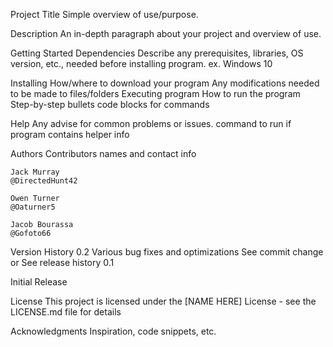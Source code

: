 Project Title
    Simple overview of use/purpose.

Description
    An in-depth paragraph about your project and overview of use.

Getting Started
    Dependencies
    Describe any prerequisites, libraries, OS version, etc., needed before installing program.
    ex. Windows 10

Installing
    How/where to download your program
    Any modifications needed to be made to files/folders
    Executing program
    How to run the program
    Step-by-step bullets
    code blocks for commands

Help
    Any advise for common problems or issues.
    command to run if program contains helper info

Authors
    Contributors names and contact info

    Jack Murray
    @DirectedHunt42

    Owen Turner
    @Oaturner5

    Jacob Bourassa
    @Gofoto66

Version History
    0.2
    Various bug fixes and optimizations
    See commit change or See release history
    0.1

Initial Release

License
    This project is licensed under the [NAME HERE] License - see the LICENSE.md file for details

Acknowledgments
    Inspiration, code snippets, etc.